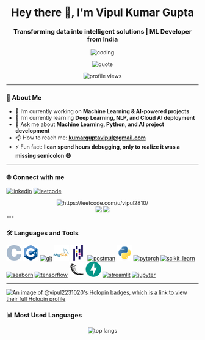 <h1 align="center">Hey there 👋, I'm Vipul Kumar Gupta</h1>
<h3 align="center">Transforming data into intelligent solutions | ML Developer from India</h3>

<!-- Coding GIF Right Side -->
<div align="center">
  <img alt="coding" width="400" src="https://github.com/user-attachments/assets/031bb7be-5988-4eb0-993f-daa35a9c1fb8" />
</div>

<p align="center">
  <img src="https://quotes-github-readme.vercel.app/api?type=horizontal&theme=radical" alt="quote" />
</p>

<p align="center">
  <img src="https://komarev.com/ghpvc/?username=vipul2231020&label=Profile%20views&color=0e75b6&style=flat" alt="profile views" />
</p>

---

### 🚀 About Me  
- 🔭 I’m currently working on **Machine Learning & AI-powered projects**  
- 🌱 I’m currently learning **Deep Learning, NLP, and Cloud AI deployment**  
- 💬 Ask me about **Machine Learning, Python, and AI project development**  
- 📫 How to reach me: **kumarguptavipul@gmail.com**  
- ⚡ Fun fact: **I can spend hours debugging, only to realize it was a missing semicolon 😅**  

---

### 🌐 Connect with me  
<p align="left">
<a href="https://www.linkedin.com/in/vipul-kumar-gupta-30bb3227a/" target="blank">
  <img align="center" src="https://raw.githubusercontent.com/rahuldkjain/github-profile-readme-generator/master/src/images/icons/Social/linked-in-alt.svg" alt="linkedin" height="30" width="40" />
</a>
<a href="https://leetcode.com/u/vipul2810/" target="blank">
  <img align="center" src="https://raw.githubusercontent.com/rahuldkjain/github-profile-readme-generator/master/src/images/icons/Social/leet-code.svg" alt="leetcode" height="30" width="40" />
</a>
</p>

<!-- LeetCode Badge -->
<div align="center">
  <img src="https://leetcard.jacoblin.cool/vipul2810?theme=dark&ext=contest" alt="https://leetcode.com/u/vipul2810/" />
</div>

<!-- LeetCode Badges -->
<div align="center">
  <img src="https://img.shields.io/badge/LeetCode-100%20Days%20Badge-orange?style=for-the-badge&logo=leetcode" />
  <img src="https://img.shields.io/badge/LeetCode-50%20Days%20Badge-blue?style=for-the-badge&logo=leetcode" />
</div>
---

### 🛠️ Languages and Tools  
<p align="left"> 
  <a href="https://www.cprogramming.com/" target="_blank"><img src="https://raw.githubusercontent.com/devicons/devicon/master/icons/c/c-original.svg" alt="c" width="40" height="40"/></a>
  <a href="https://www.w3schools.com/cpp/" target="_blank"><img src="https://raw.githubusercontent.com/devicons/devicon/master/icons/cplusplus/cplusplus-original.svg" alt="cplusplus" width="40" height="40"/></a>
  <a href="https://git-scm.com/" target="_blank"><img src="https://www.vectorlogo.zone/logos/git-scm/git-scm-icon.svg" alt="git" width="40" height="40"/></a>
  <a href="https://www.mysql.com/" target="_blank"><img src="https://raw.githubusercontent.com/devicons/devicon/master/icons/mysql/mysql-original-wordmark.svg" alt="mysql" width="40" height="40"/></a>
  <a href="https://pandas.pydata.org/" target="_blank"><img src="https://raw.githubusercontent.com/devicons/devicon/2ae2a900d2f041da66e950e4d48052658d850630/icons/pandas/pandas-original.svg" alt="pandas" width="40" height="40"/></a>
  <a href="https://postman.com" target="_blank"><img src="https://www.vectorlogo.zone/logos/getpostman/getpostman-icon.svg" alt="postman" width="40" height="40"/></a>
  <a href="https://www.python.org" target="_blank"><img src="https://raw.githubusercontent.com/devicons/devicon/master/icons/python/python-original.svg" alt="python" width="40" height="40"/></a>
  <a href="https://pytorch.org/" target="_blank"><img src="https://www.vectorlogo.zone/logos/pytorch/pytorch-icon.svg" alt="pytorch" width="40" height="40"/></a>
  <a href="https://scikit-learn.org/" target="_blank"><img src="https://upload.wikimedia.org/wikipedia/commons/0/05/Scikit_learn_logo_small.svg" alt="scikit_learn" width="40" height="40"/></a>
  <a href="https://seaborn.pydata.org/" target="_blank"><img src="https://seaborn.pydata.org/_images/logo-mark-lightbg.svg" alt="seaborn" width="40" height="40"/></a>
  <a href="https://www.tensorflow.org" target="_blank"><img src="https://www.vectorlogo.zone/logos/tensorflow/tensorflow-icon.svg" alt="tensorflow" width="40" height="40"/></a>
  <a href="https://flask.palletsprojects.com/" target="_blank"><img src="https://raw.githubusercontent.com/devicons/devicon/master/icons/flask/flask-original.svg" alt="flask" width="40" height="40"/></a>
  <a href="https://fastapi.tiangolo.com/" target="_blank"><img src="https://raw.githubusercontent.com/devicons/devicon/master/icons/fastapi/fastapi-original.svg" alt="fastapi" width="40" height="40"/></a>
  <a href="https://streamlit.io/" target="_blank"><img src="https://streamlit.io/images/brand/streamlit-mark-color.svg" alt="streamlit" width="40" height="40"/></a>
  <a href="https://jupyter.org/" target="_blank"><img src="https://upload.wikimedia.org/wikipedia/commons/3/38/Jupyter_logo.svg" alt="jupyter" width="40" height="40"/></a>
  
</p>


---
[![An image of @vipul2231020's Holopin badges, which is a link to view their full Holopin profile](https://holopin.me/vipul2231020)](https://holopin.io/@vipul2231020)
### 📊 Most Used Languages  
<p align="center">
  <img src="https://github-readme-stats.vercel.app/api/top-langs?username=vipul2231020&show_icons=true&locale=en&layout=compact&theme=tokyonight" alt="top langs" />
</p>
